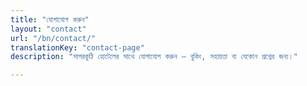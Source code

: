```yaml
---
title: "যোগাযোগ করুন"
layout: "contact"
url: "/bn/contact/"
translationKey: "contact-page"
description: "সাগরকুঠি হোটেলের সাথে যোগাযোগ করুন — বুকিং, সহায়তা বা যেকোন প্রশ্নের জন্য।"

---
```

